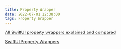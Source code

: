 ```yaml
---
title: Property Wrapper
date: 2022-07-01 12:38:00
tags: Property Wrapper
---
```


[All SwiftUI property wrappers explained and compared](https://www.hackingwithswift.com/quick-start/swiftui/all-swiftui-property-wrappers-explained-and-compared)

[SwiftUI Property Wrappers](https://swiftuipropertywrappers.com/)

